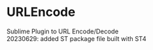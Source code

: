 URLEncode
=========
Sublime Plugin to URL Encode/Decode  
20230629: added ST package file built with ST4
